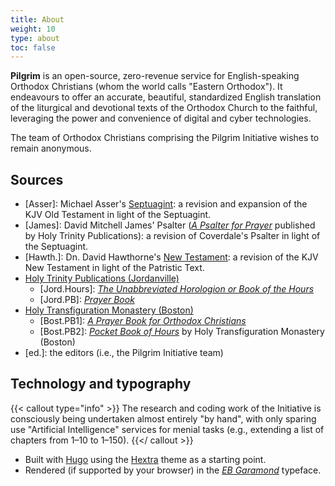 ```yaml
---
title: About
weight: 10
type: about
toc: false
---
```


**Pilgrim** is an open-source, zero-revenue service for English-speaking Orthodox Christians (whom the world calls "Eastern Orthodox"). It endeavours to offer an accurate, beautiful, standardized English translation of the liturgical and devotional texts of the Orthodox Church to the faithful, leveraging the power and convenience of digital and cyber technologies.

The team of Orthodox Christians comprising the Pilgrim Initiative wishes to remain anonymous.

## Sources
- [Asser]: Michael Asser's [Septuagint](http://bibles.wikidot.com/asser): a revision and expansion of the KJV Old Testament in light of the Septuagint.
- [James]: David Mitchell James' Psalter ([_A Psalter for Prayer_](https://holytrinitypublications.com/product/a-psalter-for-prayer-2/) published by Holy Trinity Publications): a revision of Coverdale's Psalter in light of the Septuagint.
- [Hawth.]: Dn. David Hawthorne's [New Testament](https://www.christianorthodox.net/orthodox-new-testament/king-james-version-patriarchal-text/): a revision of the KJV New Testament in light of the Patristic Text.
- [Holy Trinity Publications (Jordanville)](https://holytrinitypublications.com/)
  - [Jord.Hours]: [_The Unabbreviated Horologion or Book of the Hours_](https://holytrinitypublications.com/product/the-unabbreviated-horologion-or-book-of-the-hours/)
  - [Jord.PB]: [_Prayer Book_](https://holytrinitypublications.com/product/prayer-book/) 
- [Holy Transfiguration Monastery (Boston)](https://www.bostonmonks.com/)
  - [Bost.PB1]: [_A Prayer Book for Orthodox Christians_](https://www.bostonmonks.com/product_info.php/products_id/576)
  - [Bost.PB2]: [_Pocket Book of Hours_](https://www.bostonmonks.com/product_info.php/products_id/961) by Holy Transfiguration Monastery (Boston)
- [ed.]: the editors (i.e., the Pilgrim Initiative team)

## Technology and typography
{{< callout type="info" >}}
  The research and coding work of the Initiative is consciously being undertaken almost entirely "by hand", with only sparing use "Artificial Intelligence" services for menial tasks (e.g., extending a list of chapters from 1–10 to 1–150).
{{</ callout >}}

- Built with [Hugo](https://gohugo.io/) using the [Hextra](https://themes.gohugo.io/themes/hextra/) theme as a starting point.
- Rendered (if supported by your browser) in the [_EB Garamond_](https://googlefonts.github.io/ebgaramond-specimen/) typeface.
